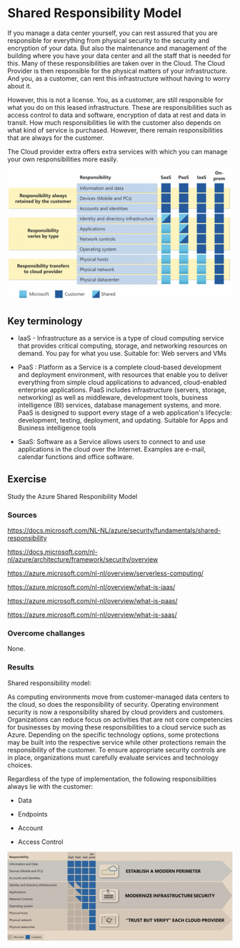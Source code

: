 # Shared Responsibility Model

If you manage a data center yourself, you can rest assured that you are responsible for everything from physical security to the security and encryption of your data. But also the maintenance and management of the building where you have your data center and all the staff that is needed for this.
Many of these responsibilities are taken over in the Cloud. The Cloud Provider is then responsible for the physical matters of your infrastructure. And you, as a customer, can rent this infrastructure without having to worry about it.

However, this is not a license. You, as a customer, are still responsible for what you do on this leased infrastructure. These are responsibilities such as access control to data and software, encryption of data at rest and data in transit.
How much responsibilities lie with the customer also depends on what kind of service is purchased. However, there remain responsibilities that are always for the customer.

The Cloud provider extra offers extra services with which you can manage your own responsibilities more easily.



![screenshot](../00_includes/azureweek2/az91.png)


## Key terminology


- IaaS - Infrastructure as a service is a type of cloud computing service that provides critical computing, storage, and networking resources on demand. You pay for what you use. Suitable for: Web servers and VMs

- PaaS : Platform as a Service is a complete cloud-based development and deployment environment, with resources that enable you to deliver everything from simple cloud applications to advanced, cloud-enabled enterprise applications. PaaS includes infrastructure (servers, storage, networking) as well as middleware, development tools, business intelligence (BI) services, database management systems, and more. PaaS is designed to support every stage of a web application's lifecycle: development, testing, deployment, and updating. Suitable for Apps and Business intelligence tools

- SaaS: Software as a Service allows users to connect to and use applications in the cloud over the Internet. Examples are e-mail, calendar functions and office software.

## Exercise

Study the Azure Shared Responibility Model

### Sources

https://docs.microsoft.com/NL-NL/azure/security/fundamentals/shared-responsibility


https://docs.microsoft.com/nl-nl/azure/architecture/framework/security/overview


https://azure.microsoft.com/nl-nl/overview/serverless-computing/

https://azure.microsoft.com/nl-nl/overview/what-is-iaas/

https://azure.microsoft.com/nl-nl/overview/what-is-paas/

https://azure.microsoft.com/nl-nl/overview/what-is-saas/


### Overcome challanges

 None.

### Results


Shared responsibility model: 

As computing environments move from customer-managed data centers to the cloud, so does the responsibility of security. Operating environment security is now a responsibility shared by cloud providers and customers. Organizations can reduce focus on activities that are not core competencies for businesses by moving these responsibilities to a cloud service such as Azure. Depending on the specific technology options, some protections may be built into the respective service while other protections remain the responsibility of the customer. To ensure appropriate security controls are in place, organizations must carefully evaluate services and technology choices.

Regardless of the type of implementation, the following responsibilities always lie with the customer:

- Data

- Endpoints

- Account

- Access Control


![screenshot](../00_includes/azureweek2/az92.png)